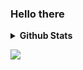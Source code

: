 ### Hello there

<details>
  <summary><b>Github Stats</b></summary>
  </br>
  <img src="https://github-readme-stats.vercel.app/api/top-langs/?username=Napdoee&hide_border=false&include_all_commits=true&count_private=true&layout=compact" />
</details>

[![](https://komarev.com/ghpvc/?username=Napdoee&label=Profile%20views&color=0e75b6&style=flat)](https://visitcount.itsvg.in)
